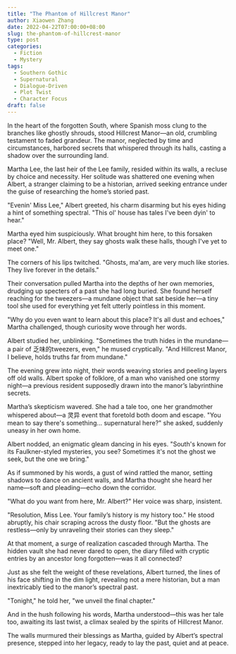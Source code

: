 ```yaml
---
title: "The Phantom of Hillcrest Manor"
author: Xiaowen Zhang
date: 2022-04-22T07:00:00+08:00
slug: the-phantom-of-hillcrest-manor
type: post
categories:
  - Fiction
  - Mystery
tags:
  - Southern Gothic
  - Supernatural
  - Dialogue-Driven
  - Plot Twist
  - Character Focus
draft: false
---
```


In the heart of the forgotten South, where Spanish moss clung to the branches like ghostly shrouds, stood Hillcrest Manor—an old, crumbling testament to faded grandeur. The manor, neglected by time and circumstances, harbored secrets that whispered through its halls, casting a shadow over the surrounding land.

Martha Lee, the last heir of the Lee family, resided within its walls, a recluse by choice and necessity. Her solitude was shattered one evening when Albert, a stranger claiming to be a historian, arrived seeking entrance under the guise of researching the home’s storied past.

"Evenin' Miss Lee," Albert greeted, his charm disarming but his eyes hiding a hint of something spectral. "This ol' house has tales I've been dyin' to hear."

Martha eyed him suspiciously. What brought him here, to this forsaken place? "Well, Mr. Albert, they say ghosts walk these halls, though I've yet to meet one."

The corners of his lips twitched. "Ghosts, ma'am, are very much like stories. They live forever in the details."

Their conversation pulled Martha into the depths of her own memories, drudging up specters of a past she had long buried. She found herself reaching for the tweezers—a mundane object that sat beside her—a tiny tool she used for everything yet felt utterly pointless in this moment.

"Why do you even want to learn about this place? It's all dust and echoes," Martha challenged, though curiosity wove through her words.

Albert studied her, unblinking. "Sometimes the truth hides in the mundane—a pair of 乏味的tweezers, even," he mused cryptically. "And Hillcrest Manor, I believe, holds truths far from mundane."

The evening grew into night, their words weaving stories and peeling layers off old walls. Albert spoke of folklore, of a man who vanished one stormy night—a previous resident supposedly drawn into the manor’s labyrinthine secrets.

Martha’s skepticism wavered. She had a tale too, one her grandmother whispered about—a 灵异 event that foretold both doom and escape. "You mean to say there's something... supernatural here?" she asked, suddenly uneasy in her own home.

Albert nodded, an enigmatic gleam dancing in his eyes. "South's known for its Faulkner-styled mysteries, you see? Sometimes it's not the ghost we seek, but the one we bring."

As if summoned by his words, a gust of wind rattled the manor, setting shadows to dance on ancient walls, and Martha thought she heard her name—soft and pleading—echo down the corridor.

"What do you want from here, Mr. Albert?" Her voice was sharp, insistent.

"Resolution, Miss Lee. Your family’s history is my history too." He stood abruptly, his chair scraping across the dusty floor. "But the ghosts are restless—only by unraveling their stories can they sleep."

At that moment, a surge of realization cascaded through Martha. The hidden vault she had never dared to open, the diary filled with cryptic entries by an ancestor long forgotten—was it all connected?

Just as she felt the weight of these revelations, Albert turned, the lines of his face shifting in the dim light, revealing not a mere historian, but a man inextricably tied to the manor’s spectral past.

"Tonight," he told her, "we unveil the final chapter."

And in the hush following his words, Martha understood—this was her tale too, awaiting its last twist, a climax sealed by the spirits of Hillcrest Manor.

The walls murmured their blessings as Martha, guided by Albert’s spectral presence, stepped into her legacy, ready to lay the past, quiet and at peace.